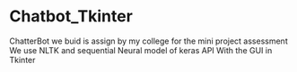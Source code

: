 # Chatbot_Tkinter

ChatterBot we buid is assign by my college for the mini project assessment 
We use NLTK and sequential Neural model of keras API
With the GUI in Tkinter
